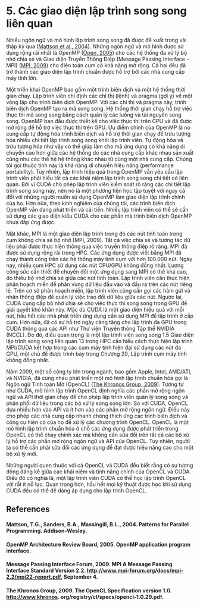 # 5. Các giao diện lập trình song song liên quan

Nhiều ngôn ngữ và mô hình lập trình song song đã được đề xuất trong vài thập kỷ qua ([Mattson et al., 2004](#mattson-tg-sanders-ba-massingill-bl-2004-patterns-for-parallel-programming-addison-wesley)). Những ngôn ngữ và mô hình được sử dụng rộng rãi nhất là OpenMP ([Open, 2005](#openmp-architecture-review-board-2005-openmp-application-program-interface)) cho các hệ thống đa xử lý bộ nhớ chia sẻ và Giao diện Truyền Thông Điệp (Message Passing Interface - MPI) ([MPI, 2009](#message-passing-interface-forum-2009-mpi-a-message-passing-interface-standard-version-22-httpwwwmpi-forumorgdocsmpi-22mpi22-reportpdf-september-4)) cho điện toán cụm có khả năng mở rộng. Cả hai đều đã trở thành các giao diện lập trình chuẩn được hỗ trợ bởi các nhà cung cấp máy tính lớn.

Một triển khai OpenMP bao gồm một trình biên dịch và một hệ thống thời gian chạy. Lập trình viên chỉ định các chỉ thị (lệnh) và pragma (gợi ý) về một vòng lặp cho trình biên dịch OpenMP. Với các chỉ thị và pragma này, trình biên dịch OpenMP tạo ra mã song song. Hệ thống thời gian chạy hỗ trợ việc thực thi mã song song bằng cách quản lý các luồng và tài nguyên song song. OpenMP ban đầu được thiết kế cho việc thực thi trên CPU và đã được mở rộng để hỗ trợ việc thực thi trên GPU. Ưu điểm chính của OpenMP là nó cung cấp tự động hóa trình biên dịch và hỗ trợ thời gian chạy để trừu tượng hóa nhiều chi tiết lập trình song song khỏi lập trình viên. Tự động hóa và trừu tượng hóa như vậy có thể giúp làm cho mã ứng dụng có khả năng di chuyển cao hơn giữa các hệ thống do các nhà cung cấp khác nhau sản xuất cũng như các thế hệ hệ thống khác nhau từ cùng một nhà cung cấp. Chúng tôi gọi thuộc tính này là khả năng di chuyển hiệu năng (performance portability). Tuy nhiên, lập trình hiệu quả trong OpenMP vẫn yêu cầu lập trình viên phải hiểu tất cả các khái niệm lập trình song song chi tiết có liên quan. Bởi vì CUDA cho phép lập trình viên kiểm soát rõ ràng các chi tiết lập trình song song này, nên nó là một phương tiện học tập tuyệt vời ngay cả đối với những người muốn sử dụng OpenMP làm giao diện lập trình chính của họ. Hơn nữa, theo kinh nghiệm của chúng tôi, các trình biên dịch OpenMP vẫn đang phát triển và cải tiến. Nhiều lập trình viên có thể sẽ cần sử dụng các giao diện kiểu CUDA cho các phần mà trình biên dịch OpenMP chưa đáp ứng được.

Mặt khác, MPI là một giao diện lập trình trong đó các nút tính toán trong cụm không chia sẻ bộ nhớ (MPI, 2009). Tất cả việc chia sẻ và tương tác dữ liệu phải được thực hiện thông qua việc truyền thông điệp rõ ràng. MPI đã được sử dụng rộng rãi trong HPC. Các ứng dụng được viết bằng MPI đã chạy thành công trên các hệ thống máy tính cụm với hơn 100.000 nút. Ngày nay, nhiều cụm HPC sử dụng các nút CPU/GPU không đồng nhất. Lượng công sức cần thiết để chuyển đổi một ứng dụng sang MPI có thể khá cao, do thiếu bộ nhớ chia sẻ giữa các nút tính toán. Lập trình viên cần thực hiện phân hoạch miền để phân vùng dữ liệu đầu vào và đầu ra trên các nút riêng lẻ. Trên cơ sở phân hoạch miền, lập trình viên cũng cần gọi các hàm gửi và nhận thông điệp để quản lý việc trao đổi dữ liệu giữa các nút. Ngược lại, CUDA cung cấp bộ nhớ chia sẻ cho việc thực thi song song trong GPU để giải quyết khó khăn này. Mặc dù CUDA là một giao diện hiệu quả với mỗi nút, hầu hết các nhà phát triển ứng dụng cần sử dụng MPI để lập trình ở cấp cụm. Hơn nữa, đã có sự hỗ trợ ngày càng tăng cho lập trình đa GPU trong CUDA thông qua các API như Thư viện Truyền thông Tập thể NVIDIA (NCCL). Do đó, điều quan trọng là một lập trình viên song song 1.5 Giao diện lập trình song song liên quan 13 trong HPC cần hiểu cách thực hiện lập trình MPI/CUDA kết hợp trong các cụm máy tính hiện đại sử dụng các nút đa GPU, một chủ đề được trình bày trong Chương 20, Lập trình cụm máy tính không đồng nhất.

Năm 2009, một số công ty lớn trong ngành, bao gồm Apple, Intel, AMD/ATI, và NVIDIA, đã cùng nhau phát triển một mô hình lập trình chuẩn hóa gọi là Ngôn ngữ Tính toán Mở (OpenCL) ([The Khronos Group, 2009](#the-khronos-group-2009-the-opencl-specification-version-10-httpwwwkhronos-orgregistryclspecsopencl-1029pdf)). Tương tự như CUDA, mô hình lập trình OpenCL định nghĩa các phần mở rộng ngôn ngữ và API thời gian chạy để cho phép lập trình viên quản lý song song và phân phối dữ liệu trong các bộ xử lý song song lớn. So với CUDA, OpenCL dựa nhiều hơn vào API và ít hơn vào các phần mở rộng ngôn ngữ. Điều này cho phép các nhà cung cấp nhanh chóng thích ứng các trình biên dịch và công cụ hiện có của họ để xử lý các chương trình OpenCL. OpenCL là một mô hình lập trình chuẩn hóa ở chỗ các ứng dụng được phát triển trong OpenCL có thể chạy chính xác mà không cần sửa đổi trên tất cả các bộ xử lý hỗ trợ các phần mở rộng ngôn ngữ và API của OpenCL. Tuy nhiên, người ta có thể cần phải sửa đổi các ứng dụng để đạt được hiệu năng cao cho một bộ xử lý mới.

Những người quen thuộc với cả OpenCL và CUDA đều biết rằng có sự tương đồng đáng kể giữa các khái niệm và tính năng chính của OpenCL và CUDA. Điều đó có nghĩa là, một lập trình viên CUDA có thể học lập trình OpenCL với rất ít nỗ lực. Quan trọng hơn, hầu hết mọi kỹ thuật được học khi sử dụng CUDA đều có thể dễ dàng áp dụng cho lập trình OpenCL.

## References

#### Mattson, T.G., Sanders, B.A., Massingill, B.L., 2004. Patterns for Parallel Programming. Addison-Wesley.

#### OpenMP Architecture Review Board, 2005. OpenMP application program interface.

#### Message Passing Interface Forum, 2009. MPI A Message Passing Interface Standard Version 2.2. http://www.mpi-forum.org/docs/mpi-2.2/mpi22-report.pdf, September 4.

#### The Khronos Group, 2009. The OpenCL Specification version 1.0. http://www.khronos. org/registry/cl/specs/opencl-1.0.29.pdf.
